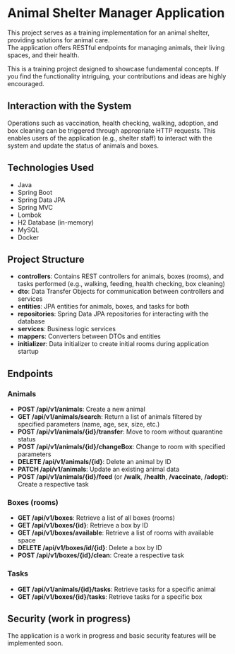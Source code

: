 # Animal Shelter Manager Application

This project serves as a training implementation for an animal shelter, providing solutions for animal care.  
The application offers RESTful endpoints for managing animals, their living spaces, and their health.

This is a training project designed to showcase fundamental concepts. If you find the functionality intriguing, your contributions and ideas are highly encouraged.

## Interaction with the System
Operations such as vaccination, health checking, walking, adoption, and box cleaning can be triggered through appropriate HTTP requests. This enables users of the application (e.g., shelter staff) to interact with the system and update the status of animals and boxes.

## Technologies Used
- Java
- Spring Boot
- Spring Data JPA
- Spring MVC
- Lombok
- H2 Database (in-memory)
- MySQL
- Docker

## Project Structure
- **controllers**: Contains REST controllers for animals, boxes (rooms), and tasks performed (e.g., walking, feeding, health checking, box cleaning)
- **dto**: Data Transfer Objects for communication between controllers and services
- **entities**: JPA entities for animals, boxes, and tasks for both
- **repositories**: Spring Data JPA repositories for interacting with the database
- **services**: Business logic services
- **mappers**: Converters between DTOs and entities
- **initializer**: Data initializer to create initial rooms during application startup

## Endpoints

### Animals
- **POST /api/v1/animals**: Create a new animal
- **GET /api/v1/animals/search**: Return a list of animals filtered by specified parameters (name, age, sex, size, etc.)
- **POST /api/v1/animals/{id}/transfer**: Move to room without quarantine status
- **POST /api/v1/animals/{id}/changeBox**: Change to room with specified parameters
- **DELETE /api/v1/animals/{id}**: Delete an animal by ID
- **PATCH /api/v1/animals**: Update an existing animal data
- **POST /api/v1/animals/{id}/feed** (or **/walk**, **/health**, **/vaccinate**, **/adopt**): Create a respective task

### Boxes (rooms)
- **GET /api/v1/boxes**: Retrieve a list of all boxes (rooms)
- **GET /api/v1/boxes/{id}**: Retrieve a box by ID
- **GET /api/v1/boxes/available**: Retrieve a list of rooms with available space
- **DELETE /api/v1/boxes/id/{id}**: Delete a box by ID
- **POST /api/v1/boxes/{id}/clean**: Create a respective task

### Tasks
- **GET /api/v1/animals/{id}/tasks**: Retrieve tasks for a specific animal
- **GET /api/v1/boxes/{id}/tasks**: Retrieve tasks for a specific box

## Security (work in progress)
The application is a work in progress and basic security features will be implemented soon.
